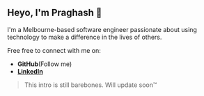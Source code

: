 ## Heyo, I'm Praghash 👋 

I'm a Melbourne-based software engineer passionate about using technology to make a difference in the lives of others. 

Free free to connect with me on:
- **GitHub**(Follow me) 
- **[LinkedIn](https://www.linkedin.com/in/praghash/)**

> This intro is still barebones. Will update soon™

<!--
**Sraccity/sraccity** is a ✨ _special_ ✨ repository because its `README.md` (this file) appears on your GitHub profile.

Here are some ideas to get you started:

- 🔭 I’m currently working on ...
- 🌱 I’m currently learning ...
- 👯 I’m looking to collaborate on ...
- 🤔 I’m looking for help with ...
- 💬 Ask me about ...
- 📫 How to reach me: ...
- 😄 Pronouns: ...
- ⚡ Fun fact: ...
-->
